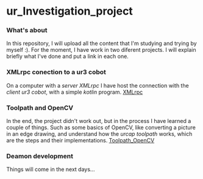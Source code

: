 # ur_Investigation_project

### What's about
In this repository, I will upload all the content that I'm studying and trying by myself :).
For the moment, I have work in two diferent projects. I will explain briefly what I've done and put a link in each one. 

### XMLrpc conection to a ur3 cobot
On a computer with a *server XMLrpc* I have host the connection with the *client ur3 cobot*, with a simple *kotlin* program.
[XMLrpc](https://github.com/SeanITB/XMLrpc_ur)

### Toolpath and OpenCV
In the end, the project didn't work out, but in the process I have learned a couple of things. Such as some basics of OpenCV, like converting a picture in an edge drawing, and understand how the *urcap toolpath* works, which are the steps and their implementations.
[Toolpath_OpenCV](https://dinosaur.game/es/)

### Deamon development
Things will come in the next days...

